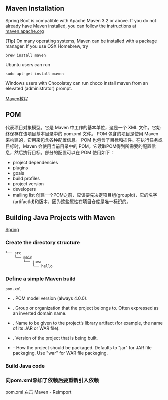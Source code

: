 ## Maven Installation

Spring Boot is compatible with Apache Maven 3.2 or above. If you do not already have Maven installed, you can follow the instructions at [maven.apache.org](https://maven.apache.org/)

[Tip]
On many operating systems, Maven can be installed with a package manager. 
If you use OSX Homebrew, try 
```
brew install maven
```
Ubuntu users can run 
```
sudo apt-get install maven
```
Windows users with Chocolatey can run 
choco install maven from an elevated (administrator) prompt.


[Maven教程](https://www.yiibai.com/maven/)
## POM
代表项目对象模型。它是 Maven 中工作的基本单位，这是一个 XML 文件。它始终保存在该项目基本目录中的 pom.xml 文件。
POM 包含的项目是使用 Maven 来构建的，它用来包含各种配置信息。
POM 也包含了目标和插件。在执行任务或目标时，Maven 会使用当前目录中的 POM。它读取POM得到所需要的配置信息，然后执行目标。部分的配置可以在 POM 使用如下：
* project dependencies
* plugins
* goals
* build profiles
* project version
* developers
* mailing list
创建一个POM之前，应该要先决定项目组(groupId)，它的名字(artifactId)和版本，因为这些属性在项目仓库是唯一标识的。

## Building Java Projects with Maven
[Spring](https://spring.io/guides/gs/maven/)

### Create the directory structure
```
└── src
    └── main
        └── java
            └── hello
```

### Define a simple Maven build
```
pom.xml

```
* <modelVersion>. POM model version (always 4.0.0).

* <groupId>. Group or organization that the project belongs to. Often expressed as an inverted domain name.

* <artifactId>. Name to be given to the project’s library artifact (for example, the name of its JAR or WAR file).

* <version>. Version of the project that is being built.

* <packaging> - How the project should be packaged. Defaults to "jar" for JAR file packaging. Use "war" for WAR file packaging.

### Build Java code

### 向pom.xml添加了依赖后要重新引入依赖
pom.xml 右击 Maven - Reimport

